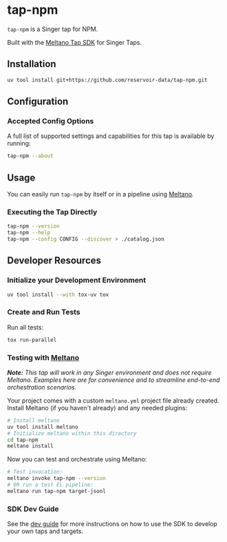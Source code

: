 # tap-npm

`tap-npm` is a Singer tap for NPM.

Built with the [Meltano Tap SDK](https://sdk.meltano.com) for Singer Taps.

## Installation

```bash
uv tool install git+https://github.com/reservoir-data/tap-npm.git
```

## Configuration

### Accepted Config Options

A full list of supported settings and capabilities for this
tap is available by running:

```bash
tap-npm --about
```

## Usage

You can easily run `tap-npm` by itself or in a pipeline using [Meltano](https://meltano.com/).

### Executing the Tap Directly

```bash
tap-npm --version
tap-npm --help
tap-npm --config CONFIG --discover > ./catalog.json
```

## Developer Resources

### Initialize your Development Environment

```bash
uv tool install --with tox-uv tox
```

### Create and Run Tests

Run all tests:

```bash
tox run-parallel
```

### Testing with [Meltano](https://www.meltano.com)

_**Note:** This tap will work in any Singer environment and does not require Meltano.
Examples here are for convenience and to streamline end-to-end orchestration scenarios._

Your project comes with a custom `meltano.yml` project file already created. Install Meltano (if you haven't already) and any needed plugins:

```bash
# Install meltano
uv tool install meltano
# Initialize meltano within this directory
cd tap-npm
meltano install
```

Now you can test and orchestrate using Meltano:

```bash
# Test invocation:
meltano invoke tap-npm --version
# OR run a test EL pipeline:
meltano run tap-npm target-jsonl
```

### SDK Dev Guide

See the [dev guide](https://sdk.meltano.com/en/latest/dev_guide.html) for more instructions on how to use the SDK to
develop your own taps and targets.
